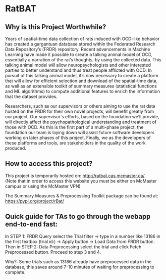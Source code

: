 # RatBAT


## Why is this Project Worthwhile?

Years of spatial-time data collection of rats induced with OCD-like behavior has created a gargantuan database stored within the Federated Research Data Repository’s (FRDR) repository. Recent advancements in Machine Learning have made it possible to create a talking animal model of OCD, essentially a narration of the rat’s thoughts, by using the collected data. This talking animal model will allow neuropsychologists and other interested parties to better understand and thus treat people afflicted with OCD. In pursuit of this talking animal model, it’s now necessary to create a platform that will allow for efficient selection and download of the spatial-time data, as well as an extensible toolkit of summary measures (statistical functions and ML algorithms) to compute additional features to enrich the information that the dataset provides.

Researchers, such as our supervisors or others aiming to use the rat data hosted on the FRDR for their own novel projects, will benefit greatly from our project. Our supervisor's efforts, based on the foundation we’ll provide, will directly affect the psychopathological understanding and treatment of those with OCD. As this is the first part of a multi-phase project, the foundation our team is laying down will assist future software developers working on later phases of this project. Finally, we as the developers of these platforms and tools, are stakeholders in the quality of the work produced.

## How to access this project?

This project is temporarily hosted on: http://ratbat.cas.mcmaster.ca/  
(Note that in order to access this website you must be either on McMaster campus or using the McMaster VPN)

The Summary Measures & Preprocessing Toolkit package can be found at: https://pypi.org/project/rBat/

## Quick guide for TAs to go through the webapp end-to-end fast:
In STEP 1: FRDR Query select the Trial filter → type in a number like 13186 in the first textbox (trial id:) → Apply button → Load Data from FRDR button. 
Then in STEP 2: Data Preprocessing select the trial and click Fetch Preprocessed button.
Proceed to step 3 and 4.

Why?: Some trials such as 13186 already have preprocessed data in the database, this saves around 7-10 minutes of waiting for preprocessing to complete.

